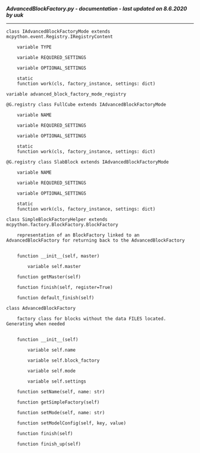 ***AdvancedBlockFactory.py - documentation - last updated on 8.6.2020 by uuk***
___

    class IAdvancedBlockFactoryMode extends mcpython.event.Registry.IRegistryContent

        variable TYPE

        variable REQUIRED_SETTINGS

        variable OPTIONAL_SETTINGS

        static
        function work(cls, factory_instance, settings: dict)

    variable advanced_block_factory_mode_registry

    @G.registry class FullCube extends IAdvancedBlockFactoryMode

        variable NAME

        variable REQUIRED_SETTINGS

        variable OPTIONAL_SETTINGS

        static
        function work(cls, factory_instance, settings: dict)

    @G.registry class SlabBlock extends IAdvancedBlockFactoryMode

        variable NAME

        variable REQUIRED_SETTINGS

        variable OPTIONAL_SETTINGS

        static
        function work(cls, factory_instance, settings: dict)

    class SimpleBlockFactoryHelper extends mcpython.factory.BlockFactory.BlockFactory
        
        representation of an BlockFactory linked to an AdvancedBlockFactory for returning back to the AdvancedBlockFactory


        function __init__(self, master)

            variable self.master

        function getMaster(self)

        function finish(self, register=True)

        function default_finish(self)

    class AdvancedBlockFactory
        
        factory class for blocks without the data FILES located. Generating when needed


        function __init__(self)

            variable self.name

            variable self.block_factory

            variable self.mode

            variable self.settings

        function setName(self, name: str)

        function getSimpleFactory(self)

        function setMode(self, name: str)

        function setModelConfig(self, key, value)

        function finish(self)

        function finish_up(self)